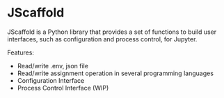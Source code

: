 JScaffold
=========

JScaffold is a Python library that provides a set of functions to build user interfaces, such as configuration and process control, for Jupyter.


Features:

- Read/write .env, json file
- Read/write assignment operation in several programming languages
- Configuration Interface
- Process Control Interface (WIP)
